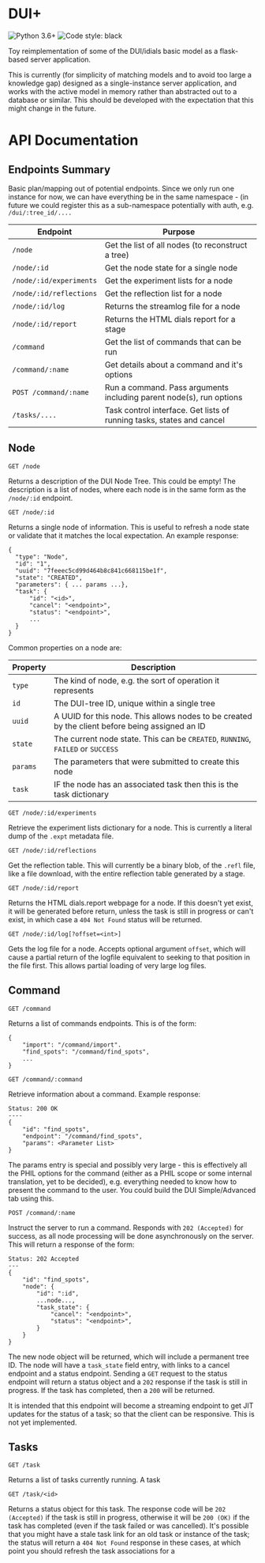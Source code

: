 # DUI+

![Python 3.6+](https://img.shields.io/badge/Python-3.6%2B-blue)
![Code style: black](https://img.shields.io/badge/code%20style-black-000000.svg)

Toy reimplementation of some of the DUI/idials basic model as a flask-based
server application.

This is currently (for simplicity of matching models and to avoid too large a
knowledge gap) designed as a single-instance server application, and works with
the active model in memory rather than abstracted out to a database or similar.
This should be developed with the expectation that this might change in the
future.


# API Documentation

## Endpoints Summary

Basic plan/mapping out of potential endpoints. Since we only run one instance
for now, we can have everything be in the same namespace - (in future we could
register this as a sub-namespace potentially with auth, e.g. `/dui/:tree_id/....`

| Endpoint                  | Purpose
| ------------------------- | ----------------
| `/node`                   | Get the list of all nodes (to reconstruct a tree)
| `/node/:id`               | Get the node state for a single node
| `/node/:id/experiments`   | Get the experiment lists for a node
| `/node/:id/reflections`   | Get the reflection list for a node
| `/node/:id/log`           | Returns the streamlog file for a node
| `/node/:id/report`        | Returns the HTML dials report for a stage
| `/command`                | Get the list of commands that can be run
| `/command/:name`          | Get details about a command and it's options
| `POST /command/:name`     | Run a command. Pass arguments including parent node(s), run options
| `/tasks/....`             | Task control interface. Get lists of running tasks, states and cancel

## Node

```
GET /node
```
Returns a description of the DUI Node Tree. This could be empty! The description is
a list of nodes, where each node is in the same form as the `/node/:id` endpoint.

```
GET /node/:id
```
Returns a single node of information. This is useful to refresh a node state or
validate that it matches the local expectation. An example response:
```
{
  "type": "Node",
  "id": "1",
  "uuid": "7feeec5cd99d464b8c841c668115be1f",
  "state": "CREATED",
  "parameters": { ... params ...},
  "task": {
      "id": "<id>",
      "cancel": "<endpoint>",
      "status": "<endpoint>",
      ...
  }
}
```
Common properties on a node are:

| Property  | Description
| --------- | ---------------
| `type`    | The kind of node, e.g. the sort of operation it represents
| `id`      | The DUI-tree ID, unique within a single tree
| `uuid`    | A UUID for this node. This allows nodes to be created by the client before being assigned an ID
| `state`   | The current node state. This can be `CREATED`, `RUNNING`, `FAILED` or `SUCCESS`
| `params`  | The parameters that were submitted to create this node
| `task`    | IF the node has an associated task then this is the task dictionary

```
GET /node/:id/experiments
```
Retrieve the experiment lists dictionary for a node. This is currently a
literal dump of the `.expt` metadata file.

```
GET /node/:id/reflections
```
Get the reflection table. This will currently be a binary blob, of the `.refl`
file, like a file download, with the entire reflection table generated by a
stage.

```
GET /node/:id/report
```
Returns the HTML dials.report webpage for a node. If this doesn't yet exist,
it will be generated before return, unless the task is still in progress or
can't exist, in which case a `404 Not Found` status will be returned.

```
GET /node/:id/log[?offset=<int>]
```
Gets the log file for a node. Accepts optional argument `offset`, which will
cause a partial return of the logfile equivalent to seeking to that position
in the file first. This allows partial loading of very large log files.

## Command

```
GET /command
```
Returns a list of commands endpoints. This is of the form:
```
{
    "import": "/command/import".
    "find_spots": "/command/find_spots",
    ...
}
```

```
GET /command/:command
```
Retrieve information about a command. Example response:
```
Status: 200 OK
----
{
    "id": "find_spots",
    "endpoint": "/command/find_spots",
    "params": <Parameter List>
}
```
The params entry is special and possibly very large - this is effectively all
the PHIL options for the command (either as a PHIL scope or some internal
translation, yet to be decided), e.g. everything needed to know how to present
the command to the user. You could build the DUI Simple/Advanced tab using this.

```
POST /command/:name
```
Instruct the server to run a command. Responds with `202 (Accepted)` for success,
as all node processing will be done asynchronously on the server. This will return
a response of the form:
```
Status: 202 Accepted
---
{
    "id": "find_spots",
    "node": {
        "id": ":id",
        ...node...,
        "task_state": {
            "cancel": "<endpoint>",
            "status": "<endpoint>",
        }
    }
}
```
The new node object will be returned, which will include a permanent tree ID.
The node will have a `task_state` field entry, with links to a cancel endpoint
and a status endpoint. Sending a `GET` request to the status endpoint will
return a status object and a `202` response if the task is still in progress.
If the task has completed, then a `200` will be returned.

It is intended that this endpoint will become a streaming endpoint to get JIT
updates for the status of a task; so that the client can be responsive. This is
not yet implemented.

## Tasks

```
GET /task
```
Returns a list of tasks currently running. A task 
```
GET /task/<id>
```
Returns a status object for this task. The response code will be `202 (Accepted)`
if the task is still in progress, otherwise it will be `200 (OK)` if the task
has completed (even if the task failed or was cancelled). It's possible that
you might have a stale task link for an old task or instance of the task; the
status will return a `404 Not Found` response in these cases, at which point
you should refresh the task associations for a 